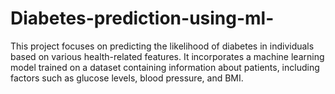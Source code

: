 # Diabetes-prediction-using-ml-
This project focuses on predicting the likelihood of diabetes in individuals based on various health-related features. It incorporates a machine learning model trained on a dataset containing information about patients, including factors such as glucose levels, blood pressure, and BMI.
